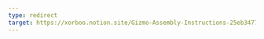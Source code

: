 ```yaml
---
type: redirect
target: https://xorboo.notion.site/Gizmo-Assembly-Instructions-25eb34775e67802b895cd0e4eb1f8c42
---
```

